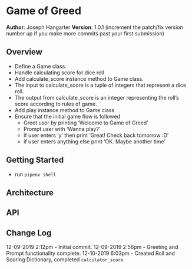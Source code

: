 # Game of Greed

**Author**: Joseph Hangarter
**Version**: 1.0.1 (increment the patch/fix version number up if you make more commits past your first submission)

## Overview
* Define a Game class.
* Handle calculating score for dice roll
* Add calculate_score instance method to Game class.
* The input to calculate_score is a tuple of integers that represent a dice roll.
* The output from calculate_score is an integer representing the roll’s score according to rules of game.
* Add play instance method to Game class
* Ensure that the initial game flow is followed
    * Greet user by printing ‘Welcome to Game of Greed’
    * Prompt user with ‘Wanna play?’
    * if user enters ‘y’ then print ‘Great! Check back tomorrow :D’
    * if user enters anything else print ‘OK. Maybe another time’

## Getting Started
* run `pipenv shell`

## Architecture
<!-- Provide a detailed description of the application design. What technologies (languages, libraries, etc) you're using, and any other relevant design information. This is also an area which you can include any visuals; flow charts, example usage gifs, screen captures, etc.-->

## API
<!-- Provide detailed instructions for your applications usage. This should include any methods or endpoints available to the user/client/developer. Each section should be formatted to provide clear syntax for usage, example calls including input data requirements and options, and example responses or return values. -->

## Change Log
12-09-2019 2:12pm - Initial commit.
12-09-2019 2:56pm - Greeting and Prompt functionality complete.
12-10-2019 6:03pm - Created Roll and Scoring Dictionary, completed `calculator_score`
